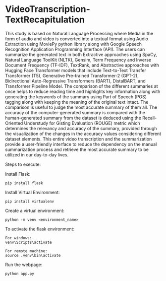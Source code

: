 # VideoTranscription-TextRecapitulation

This study is based on Natural Language Processing where Media in the form of audio and video is converted into a textual format using Audio Extraction using MoviePy python library along with Google Speech Recognition Application Programming Interface (API). The users can summarize the generated text in both Extractive approaches using SpaCy, Natural Language ToolKit (NLTK), Gensim, Term Frequency and Inverse Document Frequency (TF-IDF), TextRank, and Abstractive approaches with Hugging Face Transformer models that include Text-to-Text Transfer Transformer (T5), Generative Pre-trained Transformer-2 (GPT-2), Bidirectional Auto-Regressive Transformers (BART), DistalBART, and Transformer Pipeline Model. The comparison of the different summaries at once helps to reduce reading time and highlights key information along with generating the keywords of the summary using Part of Speech (POS) tagging along with keeping the meaning of the original text intact. The comparison is useful to judge the most accurate summary of them all. The accuracy of the computer-generated summary is compared with the human-generated summary from the dataset is deduced using the Recall-Oriented Understudy for Gisting Evaluation (ROUGE) metric which determines the relevancy and accuracy of the summary, provided through the visualization of the changes in the accuracy values considering different dataset elements. This entire video transcription and the summarization provide a user-friendly interface to reduce the dependency on the manual summarization process and retrieve the most accurate summary to be utilized in our day-to-day lives.


Steps to execute:

Install Flask:
```
pip install flask
```

Install Virtual Environment:
```
pip install virtualenv
```

Create a virtual environment:
```
python -m venv <environment_name>
```

To activate the flask environment:
```
For windows:
venv\Scripts\activate

For remote machine:
source .venv\bin\activate
```

Run the webpage:
```
python app.py
```

